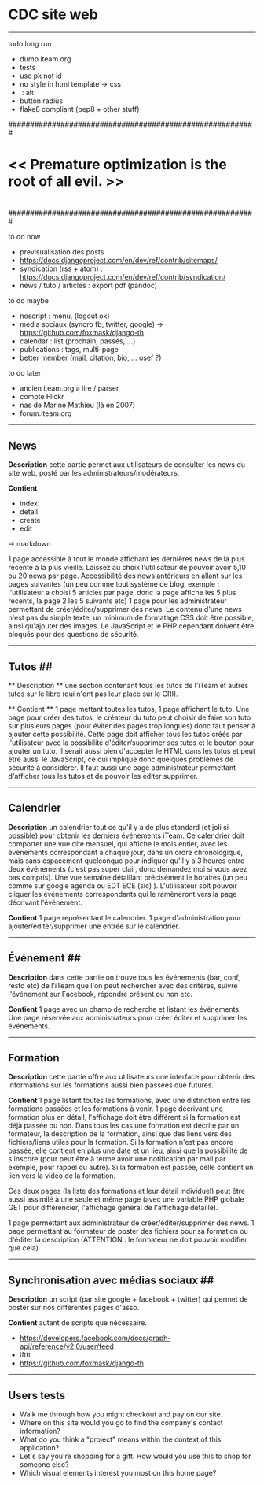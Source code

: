 # CDC site web #

------------------------------------------------------------
todo long run
- dump iteam.org
- tests
- use pk not id
- no style in html template -> css
- <img> : alt
- button radius
- flake8 compliant (pep8 + other stuff)

#########################################################
#                                                       #
# << Premature optimization is the root of all evil. >> #
#                                                       #
#########################################################

to do now
- previsualisation des posts
- https://docs.djangoproject.com/en/dev/ref/contrib/sitemaps/
- syndication (rss + atom) : https://docs.djangoproject.com/en/dev/ref/contrib/syndication/
- news / tuto / articles : export pdf (pandoc)

to do maybe
- noscript : menu, (logout ok)
- media sociaux (syncro fb, twitter, google) -> https://github.com/foxmask/django-th
- calendar : list (prochain, passés, ...)
- publications : tags, multi-page
- better member (mail, citation, bio, ... osef ?)

to do later
- ancien iteam.org a lire / parser
- compte Flickr
- nas de Marine Mathieu (là en 2007)
- forum.iteam.org


------------------------------------------------------------
## News ##

**Description**
cette partie permet aux utilisateurs de consulter les news du site web, posté par les administrateurs/modérateurs.

**Contient**

* index
* detail
* create
* edit

-> markdown

1 page accessible à tout le monde affichant les dernières news de la plus récente à la plus vieille. Laissez au choix l'utilisateur de pouvoir avoir 5,10 ou 20 news par page. Accessibilité des news antérieurs en allant sur les pages suivantes (un peu comme tout système de blog, exemple : l'utilisateur a choisi 5 articles par page, donc la page affiche les 5 plus récents, la page 2 les 5 suivants etc)
1 page pour les administrateur permettant de créer/éditer/supprimer des news. Le contenu d'une news n'est pas du simple texte, un minimum de formatage CSS doit être possible, ainsi qu'ajouter des images. Le JavaScript et le PHP cependant doivent être bloqués pour des questions de sécurité. 


------------------------------------------------------------
## Tutos ##

** Description **
une section contenant tous les tutos de l'iTeam et autres tutos sur le libre (qui n'ont pas leur place sur le CRI).

** Contient **
1 page mettant toutes les tutos, 1 page affichant le tuto. Une page pour créer des tutos, le créateur du tuto peut choisir de faire son tuto sur plusieurs pages (pour éviter des pages trop longues) donc faut penser à ajouter cette possibilité. Cette page doit afficher tous les tutos créés par l'utilisateur avec la possibilité d'éditer/supprimer ses tutos et le bouton pour ajouter un tuto. Il serait aussi bien d'accepter le HTML dans les tutos et peut être aussi le JavaScript, ce qui implique donc quelques problèmes de sécurité à considérer. Il faut aussi une page administrateur permettant d'afficher tous les tutos et de pouvoir les éditer supprimer.


------------------------------------------------------------
## Calendrier ##

**Description**
un calendrier tout ce qu'il y a de plus standard (et joli si possible) pour obtenir les derniers événements iTeam. Ce calendrier doit comporter une vue dite mensuel, qui affiche le mois entier, avec les événements correspondant à chaque jour, dans un ordre chronologique, mais sans espacement quelconque pour indiquer qu'il y a 3 heures entre deux événements (c'est pas super clair, donc demandez moi si vous avez pas compris). Une vue semaine détaillant précisément le horaires (un peu comme sur google agenda ou EDT ECE (sic) ). L'utilisateur soit pouvoir cliquer les  événements correspondants qui le ramèneront vers la page décrivant l'événement.

**Contient**
1 page représentant le calendrier. 1 page d'administration pour ajouter/éditer/supprimer une entrée sur le calendrier.


------------------------------------------------------------
## Événement ##

**Description**
dans cette partie on trouve tous les événements (bar, conf, resto etc) de l'iTeam que l'on peut rechercher avec des critères, suivre l'événement sur Facebook, répondre présent ou non etc.

**Contient**
1 page avec un champ de recherche et listant les événements. Une page réservée aux administrateurs pour créer éditer et supprimer les événements.


------------------------------------------------------------
## Formation ##

**Description**
cette partie offre aux utilisateurs une interface pour obtenir des informations sur les formations aussi bien passées que futures.

**Contient**
1 page listant toutes les formations, avec une distinction entre les formations passées et les formations à venir. 1 page décrivant une formation plus en détail, l'affichage doit être différent si la formation est déjà passée ou non. Dans tous les cas une formation est décrite par un formateur, la description de la formation, ainsi que des liens vers des fichiers/liens utiles pour la formation. Si la formation n'est pas encore passée, elle contient en plus une date et un lieu, ainsi que la possibilité de s'inscrire (pour peut être à terme avoir une notification par mail par exemple, pour rappel ou autre). Si la formation est passée, celle contient un lien vers la vidéo de la formation.

Ces deux pages (la liste des formations et leur détail individuel) peut être aussi assimilé à une seule et même page (avec une variable PHP globale GET pour différencier, l'affichage général de l'affichage détaillé).

1 page permettant aux administrateur de créer/éditer/supprimer des news. 1 page permettant au formateur de poster des fichiers pour sa formation ou d'éditer la description (ATTENTION : le formateur ne doit pouvoir modifier que cela)


------------------------------------------------------------
## Synchronisation avec médias sociaux ##

**Description**
un script (par site google + facebook + twitter) qui permet de poster sur nos différentes pages d'asso.

**Contient**
autant de scripts que nécessaire.

- https://developers.facebook.com/docs/graph-api/reference/v2.0/user/feed
- ifttt
- https://github.com/foxmask/django-th

----------------
## Users tests

* Walk me through how you might checkout and pay on our site.
* Where on this site would you go to find the company's contact information?
* What do you think a "project" means within the context of this application?
* Let's say you're shopping for a gift. How would you use this to shop for someone else?
* Which visual elements interest you most on this home page?


